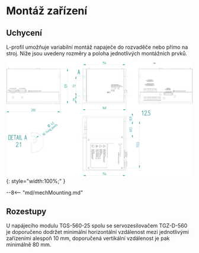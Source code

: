 # Montáž zařízení
## Uchycení
L-profil umožňuje variabilní montáž napaječe do rozvaděče nebo přímo na stroj. Níže jsou uvedeny rozměry a poloha jednotlivých montážních prvků.

![TGS-320-10/15 Mounting Front](../img/mounting.webp){: style="width:100%;" }

--8<-- "md/mechMounting.md"

## Rozestupy
U napájecího modulu TGS-560-25 spolu se servozesilovačem TGZ-D-560 je doporučeno dodržet minimální horizontální vzdálenost mezi jednotlivými zařízeními alespoň 10&nbsp;mm, doporučená vertikální vzdálenost je pak minimálně 80&nbsp;mm.